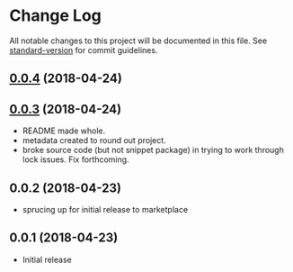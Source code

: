 # Change Log

All notable changes to this project will be documented in this file. See [standard-version](https://github.com/conventional-changelog/standard-version) for commit guidelines.

<a name="0.0.4"></a>
## [0.0.4](https://github.com/run-at-scale/vscode-terraform-doc-snippets/compare/v0.0.3...v0.0.4) (2018-04-24)



<a name="0.0.3"></a>

## [0.0.3](https://github.com/run-at-scale/terraform-doc-snippets/compare/v0.0.2...v0.0.3) (2018-04-24)

* README made whole.
* metadata created to round out project.
* broke source code (but not snippet package) in trying to work through lock issues. Fix forthcoming.

<a name="0.0.2"></a>

## 0.0.2 (2018-04-23)

* sprucing up for initial release to marketplace

<a name="0.0.1"></a>

## 0.0.1 (2018-04-23)

* Initial release
